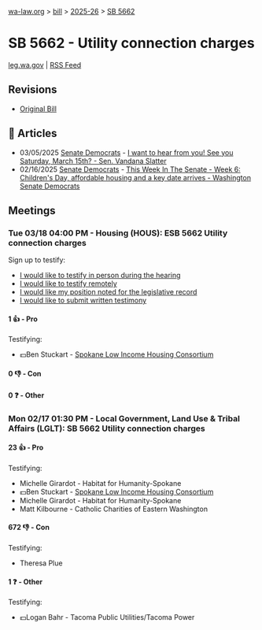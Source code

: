 [wa-law.org](/) > [bill](/bill/) > [2025-26](/bill/2025-26/) > [SB 5662](/bill/2025-26/sb/5662/)

# SB 5662 - Utility connection charges
[leg.wa.gov](https://app.leg.wa.gov/billsummary?BillNumber=5662&Year=2025&Initiative=false) | [RSS Feed](./rss.xml)

## Revisions
* [Original Bill](1/)

## 📰 Articles
* 03/05/2025 [Senate Democrats](/org/senate_democrats/) - [I want to hear from you! See you Saturday, March 15th? - Sen. Vandana Slatter](https://senatedemocrats.wa.gov/slatter/2025/03/04/i-want-to-hear-from-you-see-you-saturday-march-15th/#:~:text=5662)
* 02/16/2025 [Senate Democrats](/org/senate_democrats/) - [This Week In The Senate - Week 6: Children's Day, affordable housing and a key date arrives - Washington Senate Democrats](https://senatedemocrats.wa.gov/blog/2025/02/16/this-week-in-the-senate-week-6-childrens-day-affordable-housing-and-a-key-date-arrives/#:~:text=Senate%20Bill%205662)

## Meetings
### Tue 03/18 04:00 PM - Housing (HOUS): ESB 5662 Utility connection charges
Sign up to testify:
* [I would like to testify in person during the hearing](https://app.leg.wa.gov/csi/Testifier/Add?chamber=House&mId=33022&aId=165515&caId=26510&tId=1)
* [I would like to testify remotely](https://app.leg.wa.gov/csi/Testifier/Add?chamber=House&mId=33022&aId=165515&caId=26510&tId=2)
* [I would like my position noted for the legislative record](https://app.leg.wa.gov/csi/Testifier/Add?chamber=House&mId=33022&aId=165515&caId=26510&tId=3)
* [I would like to submit written testimony](https://app.leg.wa.gov/csi/Testifier/Add?chamber=House&mId=33022&aId=165515&caId=26510&tId=4)

#### 1 👍 - Pro
Testifying:
* 💵Ben Stuckart - [Spokane Low Income Housing Consortium](/org/spokane_low_income_housing_consortium/)

#### 0 👎 - Con

#### 0 ❓ - Other

### Mon 02/17 01:30 PM - Local Government, Land Use & Tribal Affairs (LGLT): SB 5662 Utility connection charges
#### 23 👍 - Pro
Testifying:
* Michelle Girardot - Habitat for Humanity-Spokane
* 💵Ben Stuckart - [Spokane Low Income Housing Consortium](/org/spokane_low_income_housing_consortium/)
* Michelle Girardot - Habitat for Humanity-Spokane
* Matt Kilbourne - Catholic Charities of Eastern Washington

#### 672 👎 - Con
Testifying:
* Theresa Plue

#### 1 ❓ - Other
Testifying:
* 💵Logan Bahr - Tacoma Public Utilities/Tacoma Power

